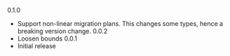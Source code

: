 0.1.0
* Support non-linear migration plans. This changes some types, hence a breaking version change.
0.0.2
* Loosen bounds
0.0.1
* Initial release
